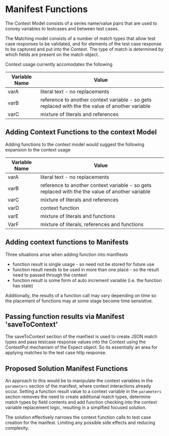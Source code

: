 # Manifest Functions

The Context Model consists of a series name/value pairs that are used to convey variables to testcases and between test cases.

The Matching model consists of a number of match types that allow test case responses to be validated, and for elements of the test case response to be captured and put into the Context. The type of match is determined by which fields are present on the match object.

Context usage currently accomodates the following

|Variable Name | Value     |
|--------------|-----------|
|varA          | literal text - no replacements|
|varB          | reference to another context variable - so gets replaced with the the value of another variable|
|varC          | mixture of literals and references|

## Adding Context Functions to the context Model

Adding functions to the context model would suggest the following expansion to the context usage

|Variable Name | Value     |
|--------------|-----------|
|varA          | literal text - no replacements|
|varB          | reference to another context variable - so gets replaced with the the value of another variable|
|varC          | mixture of literals and references|
|varD          | context function|
|varE          | mixture of literals and functions|
|VarF          | mixture of literals, references and functions|

## Adding context functions to Manifests

Three situations arise when adding function into manifiests

- function result is single usage - so need not be stored for future use
- function result needs to be used in more than one place - so the result need to passed through the context
- function result is some form of auto increment variable (i.e. the function has state)

Additionally, the results of a function call may vary depending on time so the placement of functions may at some stage become time sensistive.

## Passing function results via Manifest 'saveToContext'

The saveToContext section of the manfiest is used to create JSON match types and pass testcase response values into the Context using the ContextPut mechanism of the Expect object. So its essentially an area for applying matches to the test case http response.

## Proposed Solution Manifest Functions

An approach to this would be to manipulate the context variables in the `parameters` section of the manifest, where context interactions already occur. Setting a function result value to a context variable in the `parameters` section removes the need to create additional match types, determine match types by field contents and add function checking into the context variable replacement logic, resulting in a simplfied focused solution.

The solution effectively narrows the context function calls to test case creation for the manfest. Limiting any possible side effects and reducing complexity.
